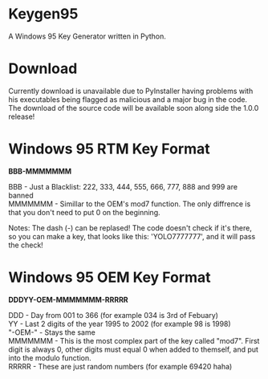 # Keygen95
A Windows 95 Key Generator written in Python.

# Download
Currently download is unavailable due to PyInstaller having problems with his executables being flagged as malicious and a major bug in the code. The download of the source code will be available soon along side the 1.0.0 release!

# Windows 95 RTM Key Format
**BBB-MMMMMMM**

BBB - Just a Blacklist: 222, 333, 444, 555, 666, 777, 888 and 999 are banned <br>
MMMMMMM - Simillar to the OEM's mod7 function. The only diffrence is that you don't need to put 0 on the beginning.

Notes:
The dash (-) can be replased! The code doesn't check if it's there, so you can make a key, that looks like this: 'YOLO7777777', and it will pass the check!

# Windows 95 OEM Key Format
**DDDYY-OEM-MMMMMMM-RRRRR**

DDD - Day from 001 to 366 (for example 034 is 3rd of Febuary) <br>
YY - Last 2 digits of the year 1995 to 2002 (for example 98 is 1998) <br>
"-OEM-" - Stays the same <br>
MMMMMMM - This is the most complex part of the key called "mod7". First digit is always 0, other digits must equal 0 when added to themself, and put into the modulo function. <br>
RRRRR - These are just random numbers (for example 69420 haha)
